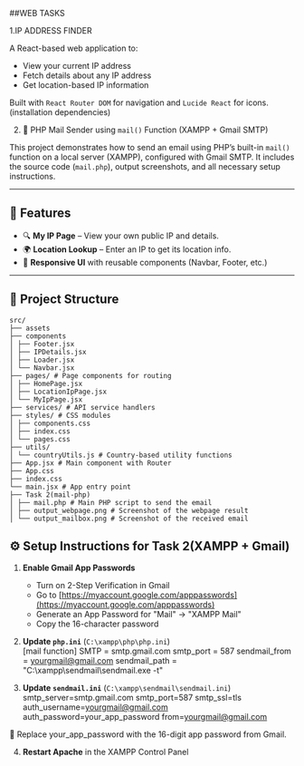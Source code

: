 ##WEB TASKS

1.IP ADDRESS FINDER

A React-based web application to:
- View your current IP address
- Fetch details about any IP address
- Get location-based IP information

Built with `React Router DOM` for navigation and `Lucide React` for icons.(installation dependencies)


2. 📧 PHP Mail Sender using `mail()` Function (XAMPP + Gmail SMTP)

This project demonstrates how to send an email using PHP’s built-in `mail()` function on a local server (XAMPP), configured with Gmail SMTP. It includes the source code (`mail.php`), output screenshots, and all necessary setup instructions.

---

## 🚀 Features

- 🔍 **My IP Page** – View your own public IP and details.
- 🌍 **Location Lookup** – Enter an IP to get its location info.
- 🎨 **Responsive UI** with reusable components (Navbar, Footer, etc.)

---

## 📁 Project Structure
```
src/
├── assets
├── components
│ ├── Footer.jsx
│ ├── IPDetails.jsx
│ ├── Loader.jsx
│ └── Navbar.jsx
├── pages/ # Page components for routing
│ ├── HomePage.jsx
│ ├── LocationIpPage.jsx
│ └── MyIpPage.jsx
├── services/ # API service handlers
├── styles/ # CSS modules
│ ├── components.css
│ ├── index.css
│ └── pages.css
├── utils/
│ └── countryUtils.js # Country-based utility functions
├── App.jsx # Main component with Router
├── App.css
├── index.css
└── main.jsx # App entry point
├── Task 2(mail-php)
│ ├── mail.php # Main PHP script to send the email
│ ├── output_webpage.png # Screenshot of the webpage result
│ └── output_mailbox.png # Screenshot of the received email

```
## ⚙️ Setup Instructions for Task 2(XAMPP + Gmail)

1. **Enable Gmail App Passwords**  
   - Turn on 2-Step Verification in Gmail  
   - Go to [https://myaccount.google.com/apppasswords](https://myaccount.google.com/apppasswords)  
   - Generate an App Password for "Mail" → "XAMPP Mail"  
   - Copy the 16-character password

2. **Update `php.ini`** (`C:\xampp\php\php.ini`)  
    [mail function]
    SMTP = smtp.gmail.com
    smtp_port = 587
    sendmail_from = yourgmail@gmail.com
    sendmail_path = "C:\xampp\sendmail\sendmail.exe -t"

3. **Update `sendmail.ini`** (`C:\xampp\sendmail\sendmail.ini`)  
    smtp_server=smtp.gmail.com
    smtp_port=587
    smtp_ssl=tls
    auth_username=yourgmail@gmail.com
    auth_password=your_app_password
    from=yourgmail@gmail.com
  
  📌 Replace your_app_password with the 16-digit app password from Gmail.

4. **Restart Apache** in the XAMPP Control Panel

